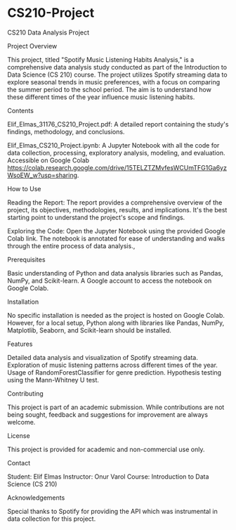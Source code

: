 # CS210-Project

CS210 Data Analysis Project

Project Overview

This project, titled "Spotify Music Listening Habits Analysis," is a comprehensive data analysis study conducted as part of the Introduction to Data Science (CS 210) course. The project utilizes Spotify streaming data to explore seasonal trends in music preferences, with a focus on comparing the summer period to the school period. The aim is to understand how these different times of the year influence music listening habits.


Contents

Elif_Elmas_31176_CS210_Project.pdf: A detailed report containing the study's findings, methodology, and conclusions.

Elif_Elmas_CS210_Project.ipynb: A Jupyter Notebook with all the code for data collection, processing, exploratory analysis, modeling, and evaluation. Accessible on Google Colab https://colab.research.google.com/drive/15TELZTZMvfesWCUmTFG1Ga6yzWsoEW_w?usp=sharing.


How to Use

Reading the Report: The report provides a comprehensive overview of the project, its objectives, methodologies, results, and implications. It's the best starting point to understand the project's scope and findings.

Exploring the Code:
Open the Jupyter Notebook using the provided Google Colab link.
The notebook is annotated for ease of understanding and walks through the entire process of data analysis.,


Prerequisites

Basic understanding of Python and data analysis libraries such as Pandas, NumPy, and Scikit-learn.
A Google account to access the notebook on Google Colab.


Installation

No specific installation is needed as the project is hosted on Google Colab. However, for a local setup, Python along with libraries like Pandas, NumPy, Matplotlib, Seaborn, and Scikit-learn should be installed.


Features

Detailed data analysis and visualization of Spotify streaming data.
Exploration of music listening patterns across different times of the year.
Usage of RandomForestClassifier for genre prediction.
Hypothesis testing using the Mann-Whitney U test.


Contributing

This project is part of an academic submission. While contributions are not being sought, feedback and suggestions for improvement are always welcome.


License

This project is provided for academic and non-commercial use only.


Contact

Student: Elif Elmas
Instructor: Onur Varol
Course: Introduction to Data Science (CS 210)


Acknowledgements

Special thanks to Spotify for providing the API which was instrumental in data collection for this project.
